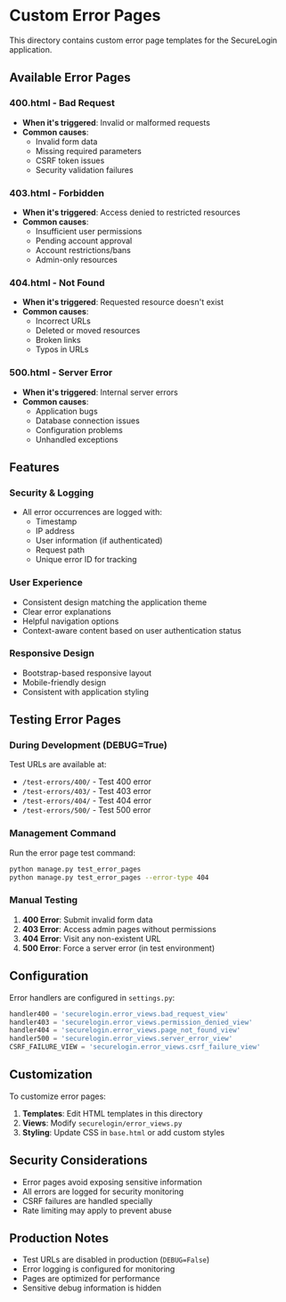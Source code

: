 # Custom Error Pages

This directory contains custom error page templates for the SecureLogin application.

## Available Error Pages

### 400.html - Bad Request
- **When it's triggered**: Invalid or malformed requests
- **Common causes**: 
  - Invalid form data
  - Missing required parameters
  - CSRF token issues
  - Security validation failures

### 403.html - Forbidden
- **When it's triggered**: Access denied to restricted resources
- **Common causes**:
  - Insufficient user permissions
  - Pending account approval
  - Account restrictions/bans
  - Admin-only resources

### 404.html - Not Found
- **When it's triggered**: Requested resource doesn't exist
- **Common causes**:
  - Incorrect URLs
  - Deleted or moved resources
  - Broken links
  - Typos in URLs

### 500.html - Server Error
- **When it's triggered**: Internal server errors
- **Common causes**:
  - Application bugs
  - Database connection issues
  - Configuration problems
  - Unhandled exceptions

## Features

### Security & Logging
- All error occurrences are logged with:
  - Timestamp
  - IP address
  - User information (if authenticated)
  - Request path
  - Unique error ID for tracking

### User Experience
- Consistent design matching the application theme
- Clear error explanations
- Helpful navigation options
- Context-aware content based on user authentication status

### Responsive Design
- Bootstrap-based responsive layout
- Mobile-friendly design
- Consistent with application styling

## Testing Error Pages

### During Development (DEBUG=True)
Test URLs are available at:
- `/test-errors/400/` - Test 400 error
- `/test-errors/403/` - Test 403 error
- `/test-errors/404/` - Test 404 error
- `/test-errors/500/` - Test 500 error

### Management Command
Run the error page test command:
```bash
python manage.py test_error_pages
python manage.py test_error_pages --error-type 404
```

### Manual Testing
1. **400 Error**: Submit invalid form data
2. **403 Error**: Access admin pages without permissions
3. **404 Error**: Visit any non-existent URL
4. **500 Error**: Force a server error (in test environment)

## Configuration

Error handlers are configured in `settings.py`:
```python
handler400 = 'securelogin.error_views.bad_request_view'
handler403 = 'securelogin.error_views.permission_denied_view'
handler404 = 'securelogin.error_views.page_not_found_view'
handler500 = 'securelogin.error_views.server_error_view'
CSRF_FAILURE_VIEW = 'securelogin.error_views.csrf_failure_view'
```

## Customization

To customize error pages:

1. **Templates**: Edit HTML templates in this directory
2. **Views**: Modify `securelogin/error_views.py`
3. **Styling**: Update CSS in `base.html` or add custom styles

## Security Considerations

- Error pages avoid exposing sensitive information
- All errors are logged for security monitoring
- CSRF failures are handled specially
- Rate limiting may apply to prevent abuse

## Production Notes

- Test URLs are disabled in production (`DEBUG=False`)
- Error logging is configured for monitoring
- Pages are optimized for performance
- Sensitive debug information is hidden